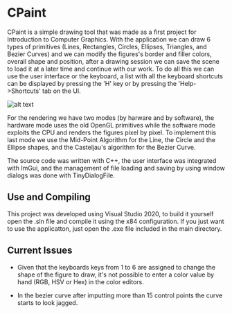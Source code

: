 # CPaint
CPaint is a simple drawing tool that was made as a first project for Introduction to Computer Graphics. With the application we can draw 6 types of primitives (Lines, Rectangles, Circles, Ellipses, Triangles, and Bezier Curves) and we can modify the figures's border and filler colors, overall shape and position, after a drawing session we can save the scene to load it at a later time and continue with our work. To do all this we can use the user interface or the keyboard, a list with all the keyboard shortcuts can be displayed by pressing the 'H' key or by pressing the 'Help->Shortcuts' tab on the UI.

![alt text](https://ibb.co/d0vrDfy)

For the rendering we have two modes (by harware and by software), the hardware mode uses the old OpenGL primitives while the software mode exploits the CPU and renders the figures pixel by pixel. To implement this last mode we use the Mid-Point Algorithm for the Line, the Circle and the Ellipse shapes, and the Casteljau's algorithm for the Bezier Curve.

The source code was written with C++, the user interface was integrated with ImGui, and the management of file loading and saving by using window dialogs was done with TinyDialogFile.

## Use and Compiling
This project was developed using Visual Studio 2020, to build it yourself open the .sln file and compile it using the x84 configuration. If you just want to use the applicatton, just open the .exe file included in the main directory.

## Current Issues

- Given that the keyboards keys from 1 to 6 are assigned to change the shape of the figure to draw, it's not possible to enter a color value by hand (RGB, HSV or Hex) in the color editors.

- In the bezier curve after imputting more than 15 control points the curve starts to look jagged.

